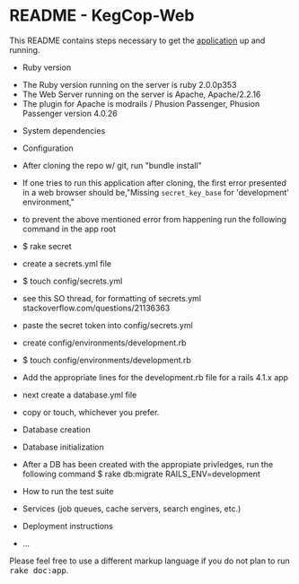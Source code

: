 # README - KegCop-Web

This README contains steps necessary to get the [application](http://kegcop.chrisrjones.com/) up and running.

* Ruby version
- The Ruby version running on the server is ruby 2.0.0p353
- The Web Server running on the server is Apache, Apache/2.2.16
- The plugin for Apache is modrails / Phusion Passenger, Phusion Passenger version 4.0.26

* System dependencies

* Configuration
- After cloning the repo w/ git, run "bundle install"

- If one tries to run this application after cloning, the first error presented in a web browser should be,"Missing `secret_key_base` for 'development' environment,"

- to prevent the above mentioned error from happening run the following command in the app root
- $ rake secret

- create a secrets.yml file
- $ touch config/secrets.yml

- see this SO thread, for formatting of secrets.yml stackoverflow.com/questions/21136363

- paste the secret token into config/secrets.yml

- create config/environments/development.rb
- $ touch config/environments/development.rb

- Add the appropriate lines for the development.rb file for a rails 4.1.x app

- next create a database.yml file
- copy or touch, whichever you prefer.

* Database creation

* Database initialization


- After a DB has been created with the appropiate privledges, run the following command
$ rake db:migrate RAILS_ENV=development 

* How to run the test suite

* Services (job queues, cache servers, search engines, etc.)

* Deployment instructions

* ...


Please feel free to use a different markup language if you do not plan to run
<tt>rake doc:app</tt>.

